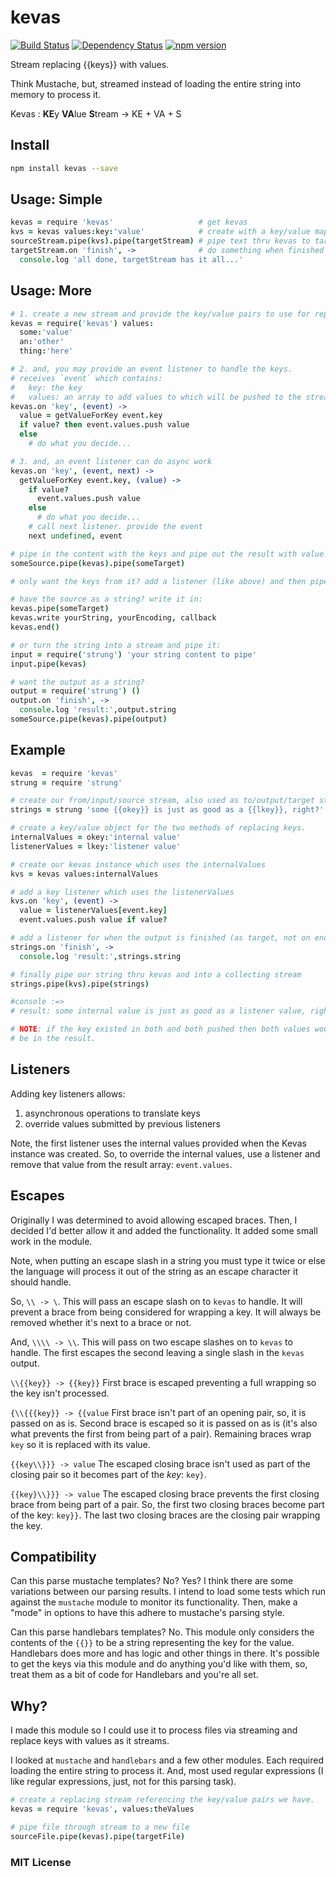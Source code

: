 # kevas
[![Build Status](https://travis-ci.org/elidoran/node-kevas.svg?branch=master)](https://travis-ci.org/elidoran/node-kevas)
[![Dependency Status](https://gemnasium.com/elidoran/node-kevas.png)](https://gemnasium.com/elidoran/node-kevas)
[![npm version](https://badge.fury.io/js/kevas.svg)](http://badge.fury.io/js/kevas)


Stream replacing {{keys}} with values.

Think Mustache, but, streamed instead of loading the entire string into memory to process it.

Kevas : **KE**y **VA**lue **S**tream -> KE + VA + S

## Install

```sh
npm install kevas --save
```

## Usage: Simple

```coffeescript
kevas = require 'kevas'                   # get kevas
kvs = kevas values:key:'value'            # create with a key/value map
sourceStream.pipe(kvs).pipe(targetStream) # pipe text thru kevas to target
targetStream.on 'finish', ->              # do something when finished
  console.log 'all done, targetStream has it all...'
```

## Usage: More

```coffeescript
# 1. create a new stream and provide the key/value pairs to use for replacing
kevas = require('kevas') values:
  some:'value'
  an:'other'
  thing:'here'

# 2. and, you may provide an event listener to handle the keys.
# receives `event` which contains:
#   key: the key
#   values: an array to add values to which will be pushed to the stream
kevas.on 'key', (event) ->
  value = getValueForKey event.key
  if value? then event.values.push value
  else
    # do what you decide...

# 3. and, an event listener can do async work
kevas.on 'key', (event, next) ->
  getValueForKey event.key, (value) ->
    if value?
      event.values.push value
    else
      # do what you decide...
    # call next listener. provide the event
    next undefined, event

# pipe in the content with the keys and pipe out the result with value replacements.
someSource.pipe(kevas).pipe(someTarget)

# only want the keys from it? add a listener (like above) and then pipe the source in.

# have the source as a string? write it in:
kevas.pipe(someTarget)
kevas.write yourString, yourEncoding, callback
kevas.end()

# or turn the string into a stream and pipe it:
input = require('strung') 'your string content to pipe'
input.pipe(kevas)

# want the output as a string?
output = require('strung') ()
output.on 'finish', ->
  console.log 'result:',output.string
someSource.pipe(kevas).pipe(output)
```

## Example

```coffeescript
kevas  = require 'kevas'
strung = require 'strung'

# create our from/input/source stream, also used as to/output/target stream
strings = strung 'some {{okey}} is just as good as a {{lkey}}, right?'

# create a key/value object for the two methods of replacing keys.
internalValues = okey:'internal value'
listenerValues = lkey:'listener value'

# create our kevas instance which uses the internalValues
kvs = kevas values:internalValues

# add a key listener which uses the listenerValues
kvs.on 'key', (event) ->
  value = listenerValues[event.key]
  event.values.push value if value?

# add a listener for when the output is finished (as target, not on end as source)
strings.on 'finish', ->
  console.log 'result:',strings.string  

# finally pipe our string thru kevas and into a collecting stream
strings.pipe(kvs).pipe(strings)

#console :=>
# result: some internal value is just as good as a listener value, right?

# NOTE: if the key existed in both and both pushed then both values would
# be in the result.
```

## Listeners

Adding key listeners allows:

1. asynchronous operations to translate keys
2. override values submitted by previous listeners

Note, the first listener uses the internal values provided when the Kevas instance was created. So, to override the internal values, use a listener and remove that value from the result array: `event.values`.

## Escapes

Originally I was determined to avoid allowing escaped braces. Then, I decided I'd better allow it and added the functionality. It added some small work in the module.

Note, when putting an escape slash in a string you must type it twice or else the language will process it out of the string as an escape character it should handle.

So, `\\ -> \`. This will pass an escape slash on to `kevas` to handle. It will prevent a brace from being considered for wrapping a key. It will always be removed whether it's next to a brace or not.

And, `\\\\ -> \\`. This will pass on two escape slashes on to `kevas` to handle. The first escapes the second leaving a single slash in the `kevas` output.

`\\{{key}} -> {{key}}` First brace is escaped preventing a full wrapping so the key isn't processed.

`{\\{{{key}} -> {{value` First brace isn't part of an opening pair, so, it is passed on as is. Second brace is escaped so it is passed on as is (it's also what prevents the first from being part of a pair). Remaining braces wrap `key` so it is replaced with its value.

`{{key\\}}} -> value` The escaped closing brace isn't used as part of the closing pair so it becomes part of the *key*: `key}`.

`{{key}\\}}} -> value` The escaped closing brace prevents the first closing brace from being part of a pair. So, the first two closing braces become part of the key: `key}}`. The last two closing braces are the closing pair wrapping the key.


## Compatibility

Can this parse mustache templates? No? Yes? I think there are some variations between our parsing results. I intend to load some tests which run against the `mustache` module to monitor its functionality. Then, make a "mode" in options to have this adhere to mustache's parsing style.

Can this parse handlebars templates? No. This module only considers the contents of the `{{}}` to be a string representing the key for the value. Handlebars does more and has logic and other things in there. It's possible to get the keys via this module and do anything you'd like with them, so, treat them as a bit of code for Handlebars and you're all set.

## Why?

I made this module so I could use it to process files via streaming and replace keys with values as it streams.

I looked at `mustache` and `handlebars` and a few other modules. Each required loading the entire string to process it. And, most used regular expressions (I like regular expressions, just, not for this parsing task).

```coffeescript
# create a replacing stream referencing the key/value pairs we have.
kevas = require 'kevas', values:theValues

# pipe file through stream to a new file
sourceFile.pipe(kevas).pipe(targetFile)
```

### MIT License
